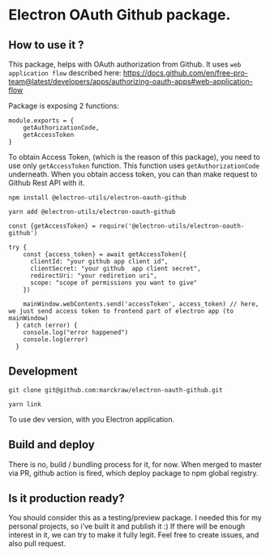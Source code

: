 # Electron OAuth Github package.

## How to use it ?
This package, helps with OAuth authorization from Github. It uses `web application flow` described here: https://docs.github.com/en/free-pro-team@latest/developers/apps/authorizing-oauth-apps#web-application-flow

Package is exposing 2 functions:
```
module.exports = {
    getAuthorizationCode,
    getAccessToken
}
```

To obtain Access Token, (which is the reason of this package), you need to use only `getAccessToken`
function. This function uses `getAuthorizationCode` underneath. When you obtain access token, you can than make request to Github Rest API with it.

```
npm install @electron-utils/electron-oauth-github
```

```
yarn add @electron-utils/electron-oauth-github
```

```
const {getAccessToken} = require('@electron-utils/electron-oauth-github')

try {
    const {access_token} = await getAccessToken({
      clientId: "your github app client id",
      clientSecret: "your github  app client secret",
      redirectUri: "your rediretion uri",
      scope: "scope of permissions you want to give"
    })

    mainWindow.webContents.send('accessToken', access_token) // here, we just send access token to frontend part of electron app (to mainWindow)
  } catch (error) {
    console.log("error happened")
    console.log(error)
  }
```


## Development
```
git clone git@github.com:marckraw/electron-oauth-github.git
```

```
yarn link 
```
To use dev version, with you Electron application.

## Build and deploy
There is no, build / bundling process for it, for now. When merged to master via PR, github action is fired, which 
deploy package to npm global registry.

## Is it production ready?
You should consider this as a testing/preview package. I needed this for my personal projects, so i've built it and publish it :)
If there will be enough interest in it, we can try to make it fully legit. Feel free to create issues, and also pull request.



